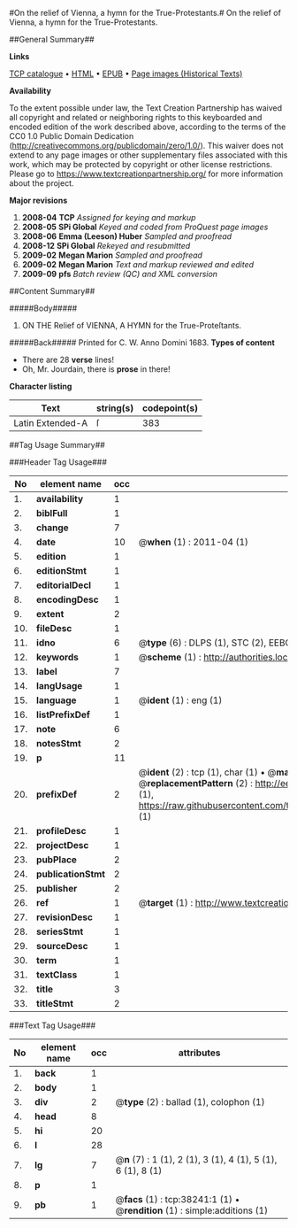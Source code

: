 #On the relief of Vienna, a hymn for the True-Protestants.#
On the relief of Vienna, a hymn for the True-Protestants.

##General Summary##

**Links**

[TCP catalogue](http://www.ota.ox.ac.uk/tcp/)  • 
[HTML](http://tei.it.ox.ac.uk/tcp/Texts-HTML/free/A53/A53362.html)  • 
[EPUB](http://tei.it.ox.ac.uk/tcp/Texts-EPUB/free/A53/A53362.epub) • 
[Page images (Historical Texts)](https://historicaltexts.jisc.ac.uk/eebo-99833763e)

**Availability**

To the extent possible under law, the Text Creation Partnership has waived all copyright and related or neighboring rights to this keyboarded and encoded edition of the work described above, according to the terms of the CC0 1.0 Public Domain Dedication (http://creativecommons.org/publicdomain/zero/1.0/). This waiver does not extend to any page images or other supplementary files associated with this work, which may be protected by copyright or other license restrictions. Please go to https://www.textcreationpartnership.org/ for more information about the project.

**Major revisions**

1. __2008-04__ __TCP__ *Assigned for keying and markup*
1. __2008-05__ __SPi Global__ *Keyed and coded from ProQuest page images*
1. __2008-06__ __Emma (Leeson) Huber__ *Sampled and proofread*
1. __2008-12__ __SPi Global__ *Rekeyed and resubmitted*
1. __2009-02__ __Megan Marion__ *Sampled and proofread*
1. __2009-02__ __Megan Marion__ *Text and markup reviewed and edited*
1. __2009-09__ __pfs__ *Batch review (QC) and XML conversion*

##Content Summary##

#####Body#####

1. ON THE Relief of VIENNA, A HYMN for the True-Proteſtants.

#####Back#####
Printed for C. W. Anno Domini 1683.
**Types of content**

  * There are 28 **verse** lines!
  * Oh, Mr. Jourdain, there is **prose** in there!

**Character listing**


|Text|string(s)|codepoint(s)|
|---|---|---|
|Latin Extended-A|ſ|383|

##Tag Usage Summary##

###Header Tag Usage###

|No|element name|occ|attributes|
|---|---|---|---|
|1.|__availability__|1||
|2.|__biblFull__|1||
|3.|__change__|7||
|4.|__date__|10| @__when__ (1) : 2011-04 (1)|
|5.|__edition__|1||
|6.|__editionStmt__|1||
|7.|__editorialDecl__|1||
|8.|__encodingDesc__|1||
|9.|__extent__|2||
|10.|__fileDesc__|1||
|11.|__idno__|6| @__type__ (6) : DLPS (1), STC (2), EEBO-CITATION (1), PROQUEST (1), VID (1)|
|12.|__keywords__|1| @__scheme__ (1) : http://authorities.loc.gov/ (1)|
|13.|__label__|7||
|14.|__langUsage__|1||
|15.|__language__|1| @__ident__ (1) : eng (1)|
|16.|__listPrefixDef__|1||
|17.|__note__|6||
|18.|__notesStmt__|2||
|19.|__p__|11||
|20.|__prefixDef__|2| @__ident__ (2) : tcp (1), char (1)  •  @__matchPattern__ (2) : ([0-9\-]+):([0-9IVX]+) (1), (.+) (1)  •  @__replacementPattern__ (2) : http://eebo.chadwyck.com/downloadtiff?vid=$1&page=$2 (1), https://raw.githubusercontent.com/textcreationpartnership/Texts/master/tcpchars.xml#$1 (1)|
|21.|__profileDesc__|1||
|22.|__projectDesc__|1||
|23.|__pubPlace__|2||
|24.|__publicationStmt__|2||
|25.|__publisher__|2||
|26.|__ref__|1| @__target__ (1) : http://www.textcreationpartnership.org/docs/. (1)|
|27.|__revisionDesc__|1||
|28.|__seriesStmt__|1||
|29.|__sourceDesc__|1||
|30.|__term__|1||
|31.|__textClass__|1||
|32.|__title__|3||
|33.|__titleStmt__|2||


###Text Tag Usage###

|No|element name|occ|attributes|
|---|---|---|---|
|1.|__back__|1||
|2.|__body__|1||
|3.|__div__|2| @__type__ (2) : ballad (1), colophon (1)|
|4.|__head__|8||
|5.|__hi__|20||
|6.|__l__|28||
|7.|__lg__|7| @__n__ (7) : 1 (1), 2 (1), 3 (1), 4 (1), 5 (1), 6 (1), 8 (1)|
|8.|__p__|1||
|9.|__pb__|1| @__facs__ (1) : tcp:38241:1 (1)  •  @__rendition__ (1) : simple:additions (1)|
